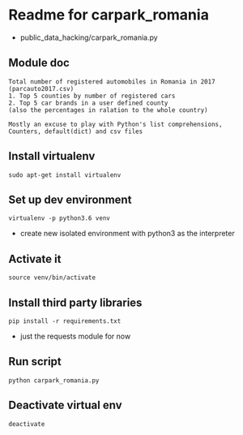 # Readme for carpark_romania
- public_data_hacking/carpark_romania.py

## Module doc
	Total number of registered automobiles in Romania in 2017
	(parcauto2017.csv)
	1. Top 5 counties by number of registered cars
	2. Top 5 car brands in a user defined county
	(also the percentages in ralation to the whole country)

	Mostly an excuse to play with Python's list comprehensions,
	Counters, default(dict) and csv files

## Install virtualenv
	sudo apt-get install virtualenv

## Set up dev environment
	virtualenv -p python3.6 venv
- create new isolated environment with python3 as the interpreter

## Activate it
	source venv/bin/activate

## Install third party libraries
	pip install -r requirements.txt
- just the requests module for now

## Run script
	python carpark_romania.py

## Deactivate virtual env
	deactivate
